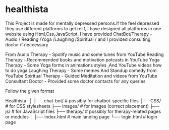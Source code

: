 # healthista

This Project is made for mentally depressed persons.If the feel depressed they use different platforms to get relif,
I have designed all platforms in one website using Html,Css,JavaScript.
I have provided ChatBot/Therapy - Audio / Reading /Yoga /Laughing /Spiritual / and I provided consulting doctor if neccessary

From Audio Therapy     - Spotify music and some tunes from YouTube
     Reading Therapy   - Recommended books and motivation potcasts in YouTube
     Yoga Therapy      - Some Yoga forms in animations styles ,And YouTube videos how to do yoga
     Laughing Therapy  - Some memes And Standup comedy from YouTube
     Spiritual Therapy - Guided Meditation and videos from YouTube
     Consultant Doctor - Provided some doctor contacts for any queries


Follow the given format

Healthista-
│
├── chat-bot/          # possibly for chatbot-specific files
├── CSS/               # for CSS stylesheets
├── images/            # for images (correct placement)
├── js/                # for JavaScript files
├── therapy/           # possibly for therapy-related pages or modules
│
├── index.html         # main landing page
└── login.html         # login page
